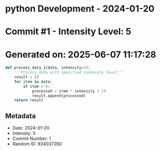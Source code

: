 ﻿# python Development - 2024-01-20
# Commit #1 - Intensity Level: 5
# Generated on: 2025-06-07 11:17:28
```python
def process_data_1(data, intensity=5):
    '''Process data with specified intensity level'''
    result = []
    for item in data:
        if item > 0:
            processed = item * intensity + 19
            result.append(processed)
    return result
```
## Metadata
- Date: 2024-01-20
- Intensity: 5
- Commit Number: 1
- Random ID: 924037260
